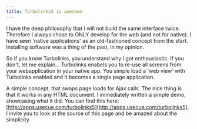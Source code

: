 ```yaml
---
title: Turbolinks5 is awesome
---
```



I have the deep philosophy that I will not build the same interface twice. Therefore I always chose to ONLY develop for the web (and not for native). I have seen 'native applications' as an old-fashioned concept from the start. Installing software was a thing of the past, in my opinion.

So if you know Turbolinks, you understand why I got enthousiastic. If you don't, let me explain... Turbolinks enabels you to re-use all screens from your webapplication in your native app. You simple load a 'web view' with Turbolinks enabled and it becomes a single page application.

A simple concept, that swaps page loads for Ajax calls. The nice thing is that it works in any HTML document. I immediately written a simple demo, showcasing what it did. You can find this here: [http://apps.usecue.com/turbolinks5](http://apps.usecue.com/turbolinks5). I invite you to look at the source of this page and be amazed about the simplicity.